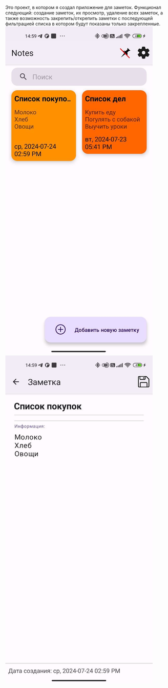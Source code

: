 Это проект, в котором я создал приложение для заметок. 
Функционал следующий: создание заметок, их просмотр, удаление всех заметок, а также возможность закрепить/открепить заметки с последующей фильтрацией списка
в котором будут показаны только закрепленные.
![Screenshot](https://github.com/NikitaKucheryavenko/Notes/blob/master/notes_app_screenshot1.jpg)
![Screenshot](https://github.com/NikitaKucheryavenko/Notes/blob/master/notes_app_screenshot2.jpg)
